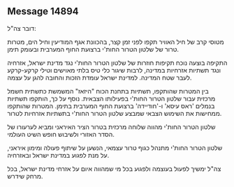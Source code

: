 ## Message 14894

דובר צה"ל:

מטוסי קרב של חיל האוויר תקפו לפני זמן קצר, בהכוונת אגף המודיעין וחיל הים, מטרות טרור של שלטון הטרור החות'י ברצועת החוף המערבית ובעומק תימן.

התקיפה בוצעה נוכח תקיפות חוזרות של שלטון הטרור החות'י נגד מדינת ישראל, אזרחיה ונגד תשתיות אזרחיות במדינה, לרבות שיגור כלי טיס בלתי מאוישים וטילי קרקע-קרקע לעבר שטח המדינה. למדינת ישראל עומדת הזכות והחובה להגן על עצמה.

בין המטרות שהותקפו, תשתיות בתחנת הכוח "היזאז" המשמשת כתשתית חשמל מרכזית עבור שלטון הטרור החות'י בפעילותו הצבאית. נוסף על כך, הותקפו תשתיות בנמלים 'ראס עיסא' ו-'חודיידה' ברצועת החוף המערבית בתימן. המטרות שהותקפו ממחישות את השימוש הצבאי שמבצע שלטון הטרור החות'י בתשתיות אזרחיות לטרור.

שלטון הטרור החות'י מהווה שלוחה מרכזית בטרור הציר האיראני ומביא לערעורו של הסדר האזורי ולשיבוש חופש השיט העולמי.

שלטון הטרור החות'י מתנהל כגוף טרור עצמאי, הנשען על שיתוף פעולה ומימון איראני, על מנת לפגוע במדינת ישראל ובאזרחיה.

צה"ל ימשיך לפעול בעוצמה ולפגוע בכל מי שמהווה איום על אזרחי מדינת ישראל, בכל מרחק שידרש.

